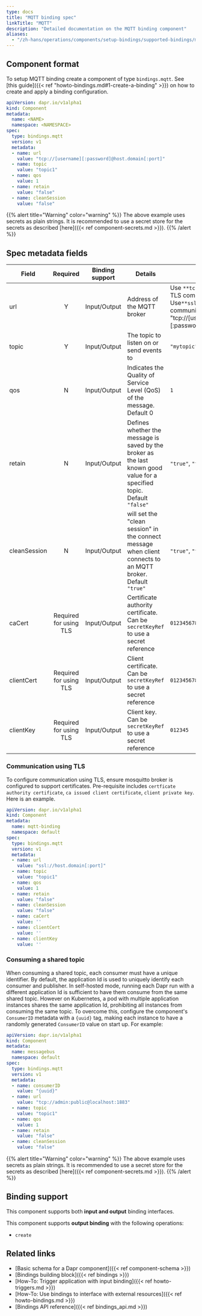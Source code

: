 ```yaml
---
type: docs
title: "MQTT binding spec"
linkTitle: "MQTT"
description: "Detailed documentation on the MQTT binding component"
aliases:
  - "/zh-hans/operations/components/setup-bindings/supported-bindings/mqtt/"
---
```


## Component format

To setup MQTT binding create a component of type `bindings.mqtt`. See [this guide]({{< ref "howto-bindings.md#1-create-a-binding" >}}) on how to create and apply a binding configuration.


```yaml
apiVersion: dapr.io/v1alpha1
kind: Component
metadata:
  name: <NAME>
  namespace: <NAMESPACE>
spec:
  type: bindings.mqtt
  version: v1
  metadata:
  - name: url
    value: "tcp://[username][:password]@host.domain[:port]"
  - name: topic
    value: "topic1"
  - name: qos
    value: 1
  - name: retain
    value: "false"
  - name: cleanSession
    value: "false"
```
{{% alert title="Warning" color="warning" %}}
The above example uses secrets as plain strings. It is recommended to use a secret store for the secrets as described [here]({{< ref component-secrets.md >}}).
{{% /alert %}}

## Spec metadata fields

| Field              | Required | Binding support | Details | Example |
|--------------------|:--------:|---------|---------|---------|
| url    | Y  | Input/Output | Address of the MQTT broker  | Use `**tcp://**` scheme for non-TLS communication.   Use`**ssl://**` scheme for TLS communication.  <br> "tcp://[username][:password]@host.domain[:port]"
| topic | Y | Input/Output | The topic to listen on or send events to | `"mytopic"` |
| qos    | N  | Input/Output | Indicates the Quality of Service Level (QoS) of the message. Default 0|`1`
| retain | N  | Input/Output | Defines whether the message is saved by the broker as the last known good value for a specified topic. Default `"false"`  | `"true"`, `"false"`
| cleanSession | N | Input/Output | will set the "clean session" in the connect message when client connects to an MQTT broker. Default `"true"`  | `"true"`, `"false"`
| caCert | Required for using TLS | Input/Output | Certificate authority certificate. Can be `secretKeyRef` to use a secret reference | `0123456789-0123456789`
| clientCert | Required for using TLS | Input/Output | Client certificate. Can be `secretKeyRef` to use a secret reference | `0123456789-0123456789`
| clientKey | Required for using TLS | Input/Output | Client key. Can be `secretKeyRef` to use a secret reference | `012345`

### Communication using TLS
To configure communication using TLS, ensure mosquitto broker is configured to support certificates.
Pre-requisite includes `certficate authority certificate`, `ca issued client certificate`, `client private key`.
Here is an example.

```yaml
apiVersion: dapr.io/v1alpha1
kind: Component
metadata:
  name: mqtt-binding
  namespace: default
spec:
  type: bindings.mqtt
  version: v1
  metadata:
  - name: url
    value: "ssl://host.domain[:port]"
  - name: topic
    value: "topic1"
  - name: qos
    value: 1
  - name: retain
    value: "false"
  - name: cleanSession
    value: "false"
  - name: caCert
    value: ''
  - name: clientCert
    value: ''
  - name: clientKey
    value: ''
```

### Consuming a shared topic

When consuming a shared topic, each consumer must have a unique identifier. By default, the application Id is used to uniquely identify each consumer and publisher. In self-hosted mode, running each Dapr run with a different application Id is sufficient to have them consume from the same shared topic. However on Kubernetes, a pod with multiple application instances shares the same application Id, prohibiting all instances from consuming the same topic. To overcome this, configure the component's `ConsumerID` metadata with a `{uuid}` tag, making each instance to have a randomly generated `ConsumerID` value on start up. For example:

```yaml
apiVersion: dapr.io/v1alpha1
kind: Component
metadata:
  name: messagebus
  namespace: default
spec:
  type: bindings.mqtt
  version: v1
  metadata:
  - name: consumerID
    value: "{uuid}"
  - name: url
    value: "tcp://admin:public@localhost:1883"
  - name: topic
    value: "topic1"
  - name: qos
    value: 1
  - name: retain
    value: "false"
  - name: cleanSession
    value: "false"
```

{{% alert title="Warning" color="warning" %}}
The above example uses secrets as plain strings. It is recommended to use a secret store for the secrets as described [here]({{< ref component-secrets.md >}}).
{{% /alert %}}

## Binding support

This component supports both **input and output** binding interfaces.

This component supports **output binding** with the following operations:

- `create`
## Related links

- [Basic schema for a Dapr component]({{< ref component-schema >}})
- [Bindings building block]({{< ref bindings >}})
- [How-To: Trigger application with input binding]({{< ref howto-triggers.md >}})
- [How-To: Use bindings to interface with external resources]({{< ref howto-bindings.md >}})
- [Bindings API reference]({{< ref bindings_api.md >}})
